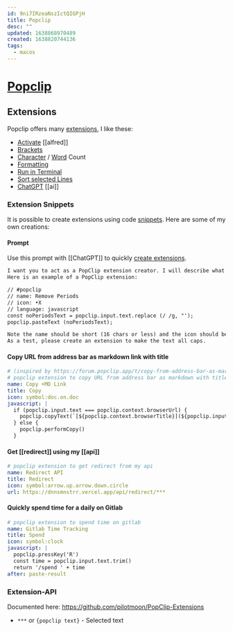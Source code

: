 ```yaml
---
id: 9ni7IRzeaNszIctQIGPjH
title: Popclip
desc: ""
updated: 1638868970489
created: 1638820744136
tags:
  - macos
---
```

# [Popclip](https://pilotmoon.com/popclip/)

## Extensions
Popclip offers many [extensions](https://pilotmoon.com/popclip/extensions/), I like these:
- [Activate](https://pilotmoon.com/popclip/extensions/ext/Alfred.popclipextz) [[alfred]]
- [Brackets](https://pilotmoon.com/popclip/extensions/ext/Brackets.popclipextz)
- [Character](https://pilotmoon.com/popclip/extensions/ext/CharCount.popclipextz) / [Word](https://pilotmoon.com/popclip/extensions/ext/WordCount.popclipextz) Count
- [Formatting](https://pilotmoon.com/popclip/extensions/ext/Formatting.popclipextz)
- [Run in Terminal](https://pilotmoon.com/popclip/extensions/ext/RunCommand.popclipextz)
- [Sort selected Lines](https://pilotmoon.com/popclip/extensions/ext/Sort.popclipextz)
- [ChatGPT](https://pilotmoon.com/popclip/extensions/ext/ChatGPT.popclipext) [[ai]]

### Extension Snippets
It is possible to create extensions using code [snippets](https://github.com/pilotmoon/PopClip-Extensions#snippets). Here are some of my own creations:

#### Prompt
Use this prompt with [[ChatGPT]] to quickly [create extensions](https://twitter.com/PopClipApp/status/1639020436183977986?s=20).

```txt
I want you to act as a PopClip extension creator. I will describe what the extension should do, and you should reply with the extension code, with no additional text.
Here is an example of a PopClip extension:

// #popclip
// name: Remove Periods
// icon: •X
// language: javascript
const noPeriodsText = popclip.input.text.replace (/ /g, "');
popclip.pasteText (noPeriodsText);

Note the name should be short (16 chars or less) and the icon should be one or two characters.
As a test, please create an extension to make the text all caps.
```

#### Copy URL from address bar as markdown link with title
```yaml
# (inspired by https://forum.popclip.app/t/copy-from-address-bar-as-markdown-url-with-title/293/5)
# popclip extension to copy URL from address bar as markdown with title
name: Copy +MD Link
title: Copy
icon: symbol:doc.on.doc
javascript: |
  if (popclip.input.text === popclip.context.browserUrl) {
    popclip.copyText(`[${popclip.context.browserTitle}](${popclip.input.text})`)
  } else {
    popclip.performCopy()
  }
```

#### Get [[redirect]] using my [[api]]
```yaml
# popclip extension to get redirect from my api
name: Redirect API
title: Redirect
icon: symbol:arrow.up.arrow.down.circle
url: https://dnnsmnstrr.vercel.app/api/redirect/***
```

#### Quickly spend time for a daily on Gitlab
```yaml
# popclip extension to spend time on gitlab
name: Gitlab Time Tracking
title: Spend
icon: symbol:clock
javascript: |
  popclip.pressKey('R')
  const time = popclip.input.text.trim()
  return '/spend ' + time
after: paste-result
```

### Extension-API
Documented here: https://github.com/pilotmoon/PopClip-Extensions

  - `***` or `{popclip text}` - Selected text
